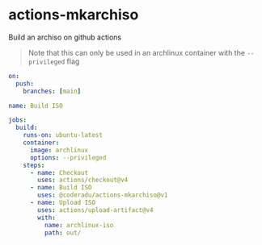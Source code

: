 # actions-mkarchiso
Build an archiso on github actions

> Note that this can only be used in an archlinux container with the `--privileged` flag

```yaml
on:
  push:
    branches: [main]

name: Build ISO

jobs:
  build:
    runs-on: ubuntu-latest
    container: 
      image: archlinux
      options: --privileged
    steps: 
      - name: Checkout
        uses: actions/checkout@v4
      - name: Build ISO
        uses: @coderadu/actions-mkarchiso@v1
      - name: Upload ISO
        uses: actions/upload-artifact@v4
        with:
          name: archlinux-iso
          path: out/
```
